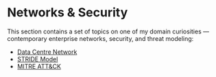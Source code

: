 # Networks & Security

This section contains a set of topics on one of my domain curiosities — contemporary enterprise networks, security, and threat modeling:

- [Data Centre Network](network_data_center.md)
- [STRIDE Model](network_data_center_stride.md)
- [MITRE ATT&CK](network_data_center_mitre.md)
